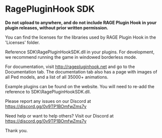 ﻿# RagePluginHook SDK

**Do not upload to anywhere, and do not include RAGE Plugin Hook in your plugin releases, without prior written permission.**

You can find the licenses for the libraries used by RAGE Plugin Hook in the 'Licenses' folder.

Reference SDK\RagePluginHookSDK.dll in your plugins. For development, we recommend running the game in windowed borderless mode.

For documentation, visit http://ragepluginhook.net and go to the Documentation tab.
The documentation tab also has a page with images of all Ped models, and a list of all 35000+ animations.

Example plugins can be found on the website. You will need to re-add the reference to SDK\RagePluginHookSDK.dll.

Please report any issues on our Discord at https://discord.gg/0v9TP1BOmfwZms7y

Need help or want to help others? Visit our Discord at https://discord.gg/0v9TP1BOmfwZms7y

Thank you.
